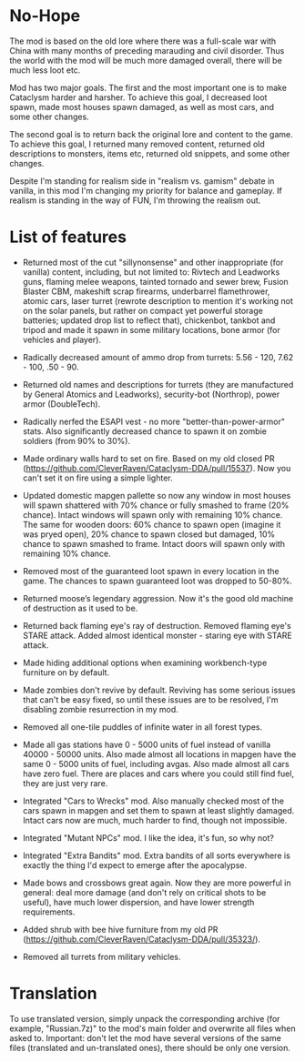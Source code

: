 # No-Hope

The mod is based on the old lore where there was a full-scale war with China with many months of preceding marauding and civil disorder. Thus the world with the mod will be much more damaged overall, there will be much less loot etc.

Mod has two major goals. The first and the most important one is to make Cataclysm harder and harsher. To achieve this goal, I decreased loot spawn, made most houses spawn damaged, as well as most cars, and some other changes.

The second goal is to return back the original lore and content to the game. To achieve this goal, I returned many removed content, returned old descriptions to monsters, items etc, returned old snippets, and some other changes.

Despite I'm standing for realism side in "realism vs. gamism" debate in vanilla, in this mod I'm changing my priority for balance and gameplay. If realism is standing in the way of FUN, I'm throwing the realism out.

# List of features
- Returned most of the cut "sillynonsense" and other inappropriate (for vanilla) content, including, but not limited to: Rivtech and Leadworks guns, flaming melee weapons, tainted tornado and sewer brew, Fusion Blaster CBM, makeshift scrap firearms, underbarrel flamethrower, atomic cars, laser turret (rewrote description to mention it's working not on the solar panels, but rather on compact yet powerful storage batteries; updated drop list to reflect that), chickenbot, tankbot and tripod and made it spawn in some military locations, bone armor (for vehicles and player).

- Radically decreased amount of ammo drop from turrets: 5.56 - 120, 7.62 - 100, .50 - 90.

- Returned old names and descriptions for turrets (they are manufactured by General Atomics and Leadworks), security-bot (Northrop), power armor (DoubleTech).

- Radically nerfed the ESAPI vest - no more "better-than-power-armor" stats. Also significantly decreased chance to spawn it on zombie soldiers (from 90% to 30%).

- Made ordinary walls hard to set on fire. Based on my old closed PR (https://github.com/CleverRaven/Cataclysm-DDA/pull/15537). Now you can't set it on fire using a simple lighter.

- Updated domestic mapgen pallette so now any window in most houses will spawn shattered with 70% chance or fully smashed to frame (20% chance). Intact windows will spawn only with remaining 10% chance. The same for wooden doors: 60% chance to spawn open (imagine it was pryed open), 20% chance to spawn closed but damaged, 10% chance to spawn smashed to frame. Intact doors will spawn only with remaining 10% chance.

- Removed most of the guaranteed loot spawn in every location in the game. The chances to spawn guaranteed loot was dropped to 50-80%.

- Returned moose’s legendary aggression. Now it's the good old machine of destruction as it used to be.

- Returned back flaming eye's ray of destruction. Removed flaming eye's STARE attack. Added almost identical monster - staring eye with STARE attack.

- Made hiding additional options when examining workbench-type furniture on by default.

- Made zombies don't revive by default. Reviving has some serious issues that can't be easy fixed, so until these issues are to be resolved, I'm disabling zombie resurrection in my mod.

- Removed all one-tile puddles of infinite water in all forest types.

- Made all gas stations have 0 - 5000 units of fuel instead of vanilla 40000 - 50000 units. Also made almost all locations in mapgen have the same 0 - 5000 units of fuel, including avgas. Also made almost all cars have zero fuel. There are places and cars where you could still find fuel, they are just very rare.

- Integrated "Cars to Wrecks" mod. Also manually checked most of the cars spawn in mapgen and set them to spawn at least slightly damaged. Intact cars now are much, much harder to find, though not impossible.

- Integrated "Mutant NPCs" mod. I like the idea, it's fun, so why not?

- Integrated "Extra Bandits" mod. Extra bandits of all sorts everywhere is exactly the thing I'd expect to emerge after the apocalypse.

- Made bows and crossbows great again. Now they are more powerful in general: deal more damage (and don't rely on critical shots to be useful), have much lower dispersion, and have lower strength requirements.

- Added shrub with bee hive furniture from my old PR (https://github.com/CleverRaven/Cataclysm-DDA/pull/35323/).

- Removed all turrets from military vehicles.

# Translation
To use translated version, simply unpack the corresponding archive (for example, "Russian.7z)" to the mod's main folder and overwrite all files when asked to. Important: don't let the mod have several versions of the same files (translated and un-translated ones), there should be only one version.
